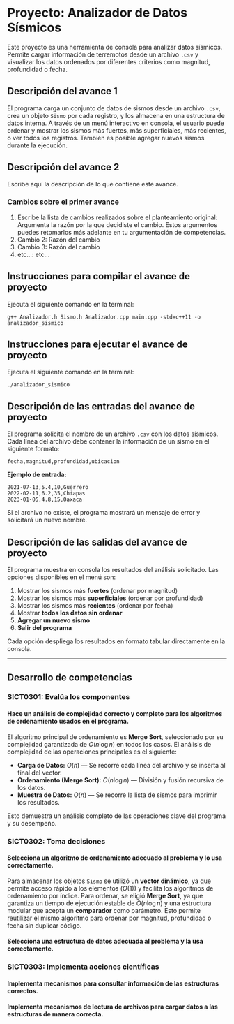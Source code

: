 # Proyecto: Analizador de Datos Sísmicos

Este proyecto es una herramienta de consola para analizar datos sísmicos. Permite cargar información de terremotos desde un archivo `.csv` y visualizar los datos ordenados por diferentes criterios como magnitud, profundidad o fecha.

## Descripción del avance 1

El programa carga un conjunto de datos de sismos desde un archivo `.csv`, crea un objeto `Sismo` por cada registro, y los almacena en una estructura de datos interna.
A través de un menú interactivo en consola, el usuario puede ordenar y mostrar los sismos más fuertes, más superficiales, más recientes, o ver todos los registros.
También es posible agregar nuevos sismos durante la ejecución.

## Descripción del avance 2
Escribe aquí la descripción de lo que contiene este avance. 



    
### Cambios sobre el primer avance
1. Escribe la lista de cambios realizados sobre el planteamiento original: Argumenta la razón por la que decidiste el cambio. Estos argumentos puedes retomarlos más adelante en tu argumentación de competencias.
2. Cambio 2: Razón del cambio
3. Cambio 3: Razón del cambio
4. etc...: etc...


## Instrucciones para compilar el avance de proyecto

Ejecuta el siguiente comando en la terminal:

`g++ Analizador.h Sismo.h Analizador.cpp main.cpp -std=c++11 -o analizador_sismico`

## Instrucciones para ejecutar el avance de proyecto

Ejecuta el siguiente comando en la terminal:

`./analizador_sismico`

## Descripción de las entradas del avance de proyecto

El programa solicita el nombre de un archivo `.csv` con los datos sísmicos.
Cada línea del archivo debe contener la información de un sismo en el siguiente formato:

`fecha,magnitud,profundidad,ubicacion`

**Ejemplo de entrada:**

```
2021-07-13,5.4,10,Guerrero
2022-02-11,6.2,35,Chiapas
2023-01-05,4.8,15,Oaxaca
```

Si el archivo no existe, el programa mostrará un mensaje de error y solicitará un nuevo nombre.

## Descripción de las salidas del avance de proyecto

El programa muestra en consola los resultados del análisis solicitado.
Las opciones disponibles en el menú son:

1. Mostrar los sismos más **fuertes** (ordenar por magnitud)
2. Mostrar los sismos más **superficiales** (ordenar por profundidad)
3. Mostrar los sismos más **recientes** (ordenar por fecha)
4. Mostrar **todos los datos sin ordenar**
5. **Agregar un nuevo sismo**
6. **Salir del programa**

Cada opción despliega los resultados en formato tabular directamente en la consola.

---

## Desarrollo de competencias

### SICT0301: Evalúa los componentes

#### Hace un análisis de complejidad correcto y completo para los algoritmos de ordenamiento usados en el programa.

El algoritmo principal de ordenamiento es **Merge Sort**, seleccionado por su complejidad garantizada de $O(n \log n)$ en todos los casos.
El análisis de complejidad de las operaciones principales es el siguiente:

* **Carga de Datos:** $O(n)$ — Se recorre cada línea del archivo y se inserta al final del vector.
* **Ordenamiento (Merge Sort):** $O(n \log n)$ — División y fusión recursiva de los datos.
* **Muestra de Datos:** $O(n)$ — Se recorre la lista de sismos para imprimir los resultados.

Esto demuestra un análisis completo de las operaciones clave del programa y su desempeño.

### SICT0302: Toma decisiones

#### Selecciona un algoritmo de ordenamiento adecuado al problema y lo usa correctamente.

Para almacenar los objetos `Sismo` se utilizó un **vector dinámico**, ya que permite acceso rápido a los elementos ($O(1)$) y facilita los algoritmos de ordenamiento por índice.
Para ordenar, se eligió **Merge Sort**, ya que garantiza un tiempo de ejecución estable de $O(n \log n)$ y una estructura modular que acepta un **comparador** como parámetro.
Esto permite reutilizar el mismo algoritmo para ordenar por magnitud, profundidad o fecha sin duplicar código.

#### Selecciona una estructura de datos adecuada al problema y la usa correctamente.





### SICT0303: Implementa acciones científicas

#### Implementa mecanismos para consultar información de las estructuras correctos.

#### Implementa mecanismos de lectura de archivos para cargar datos a las estructuras de manera correcta.